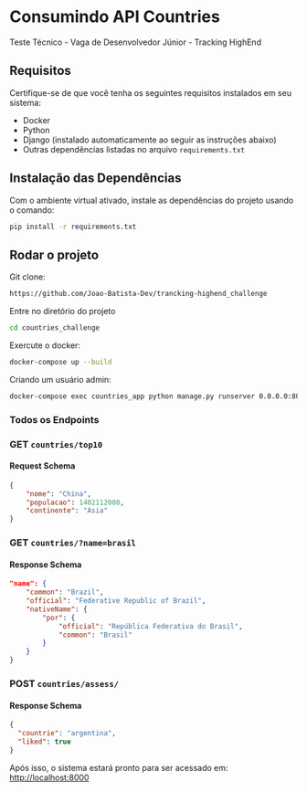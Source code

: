 # Consumindo API Countries

Teste Técnico - Vaga de Desenvolvedor Júnior - Tracking HighEnd

## Requisitos

Certifique-se de que você tenha os seguintes requisitos instalados em seu sistema:

- Docker
- Python
- Django (instalado automaticamente ao seguir as instruções abaixo)
- Outras dependências listadas no arquivo `requirements.txt`


## Instalação das Dependências

Com o ambiente virtual ativado, instale as dependências do projeto usando o comando:
```bash
pip install -r requirements.txt
```

## Rodar o projeto

Git clone:
```bash
https://github.com/Joao-Batista-Dev/trancking-highend_challenge
```

Entre no diretório do projeto
```bash
cd countries_challenge
```

Exercute o docker:
```bash
docker-compose up --build
```

Criando um usuário admin:
```bash
docker-compose exec countries_app python manage.py runserver 0.0.0.0:8000
```

### Todos os Endpoints

### **GET** `countries/top10`
#### Request Schema
```json
{
    "nome": "China",
    "populacao": 1402112000,
    "continente": "Asia"
}
```

### **GET** `countries/?name=brasil`
#### Response Schema
```json
"name": {
    "common": "Brazil",
    "official": "Federative Republic of Brazil",
    "nativeName": {
        "por": {
            "official": "República Federativa do Brasil",
            "common": "Brasil"
        }
    }
}
```

### **POST** `countries/assess/`
#### Response Schema
```json
{
  "countrie": "argentina",
  "liked": true
}

```


Após isso, o sistema estará pronto para ser acessado em:
[http://localhost:8000](http://localhost:8000)
